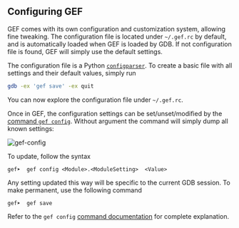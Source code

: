 ## Configuring GEF

GEF comes with its own configuration and customization system, allowing fine
tweaking. The configuration file is located under `~/.gef.rc` by default, and
is automatically loaded when GEF is loaded by GDB. If not configuration file is
found, GEF will simply use the default settings.

The configuration file is a Python
[`configparser`](https://docs.python.org/3/library/configparser.html). To
create a basic file with all settings and their default values, simply run

```bash
gdb -ex 'gef save' -ex quit
```

You can now explore the configuration file under `~/.gef.rc`.

Once in GEF, the configuration settings can be set/unset/modified by the
[command `gef config`](/docs/commands/config.md). Without argument the command
will simply dump all known settings:

![gef-config](https://i.imgur.com/bd2ZqsU.png)

To update, follow the syntax

```
gef➤  gef config <Module>.<ModuleSetting>  <Value>
```

Any setting updated this way will be specific to the current GDB session. To
make permanent, use the following command

```
gef➤  gef save
```

Refer to the `gef config` [command documentation](/docs/commands/config.md) for
complete explanation.
